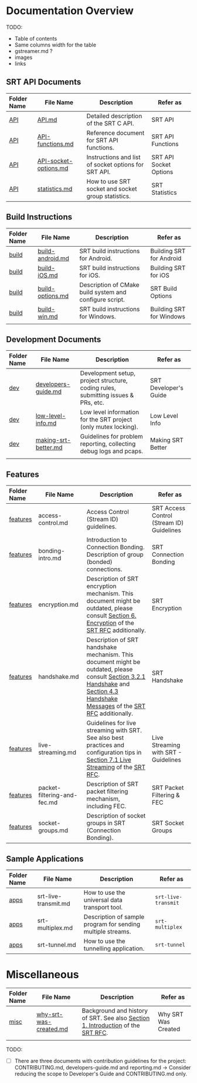 # Documentation Overview

TODO:

- Table of contents
- Same columns width for the table
- gstreamer.md ?
- images
- links

## SRT API Documents

| Folder Name | File Name                                          | Description                                          | Refer as               |
| :---------- | -------------------------------------------------- | ---------------------------------------------------- | ---------------------- |
| [API](API/) | [API.md](API/API.md)                               | Detailed description of the SRT C API.               | SRT API                |
| [API](API/) | [API-functions.md](API/API-functions.md)           | Reference document for SRT API functions.            | SRT API Functions      |
| [API](API/) | [API-socket-options.md](API/API-socket-options.md) | Instructions and list of socket options for SRT API. | SRT API Socket Options |
| [API](API/) | [statistics.md](API/statistics.md)                 | How to use SRT socket and socket group statistics.   | SRT Statistics         |

## Build Instructions

| Folder Name     | File Name                                  | Description                                             | Refer as                 |
| :-------------- | ------------------------------------------ | ------------------------------------------------------- | ------------------------ |
| [build](build/) | [build-android.md](build/build-android.md) | SRT build instructions for Android.                     | Building SRT for Android |
| [build](build/) | [build-iOS.md](build/build-iOS.md)         | SRT build instructions for iOS.                         | Building SRT for iOS     |
| [build](build/) | [build-options.md](build/build-options.md) | Description of CMake build system and configure script. | SRT Build Options        |
| [build](build/) | [build-win.md](build/build-win.md)         | SRT build instructions for Windows.                     | Building SRT for Windows |
|                 |                                            |                                                         |                          |

## Development Documents

| Folder Name | File Name                                        | Description                                                  | Refer as              |
| :---------- | ------------------------------------------------ | ------------------------------------------------------------ | --------------------- |
| [dev](dev/) | [developers-guide.md](dev/developers-guide.md)   | Development setup, project structure, coding rules, submitting issues & PRs, etc. | SRT Developer's Guide |
| [dev](dev/) | [low-level-info.md](dev/low-level-info.md)       | Low level information for the SRT project (only mutex locking). | Low Level Info        |
| [dev](dev/) | [making-srt-better.md](dev/making-srt-better.md) | Guidelines for problem reporting, collecting debug logs and pcaps. | Making SRT Better     |
|             |                                                  |                                                              |                       |

## Features

| Folder Name           | File Name                   | Description                                                  | Refer as                                  |
| :-------------------- | --------------------------- | ------------------------------------------------------------ | ----------------------------------------- |
| [features](features/) | access-control.md           | Access Control (Stream ID) guidelines.                       | SRT Access Control (Stream ID) Guidelines |
| [features](features/) | bonding-intro.md            | Introduction to Connection Bonding. Description of group (bonded) connections. | SRT Connection Bonding                    |
| [features](features/) | encryption.md               | Description of SRT encryption mechanism. This document might be outdated, please consult [Section 6. Encryption](https://datatracker.ietf.org/doc/html/draft-sharabayko-srt-00#section-6) of the [SRT RFC](https://datatracker.ietf.org/doc/html/draft-sharabayko-srt-00) additionally. | SRT Encryption                            |
| [features](features/) | handshake.md                | Description of SRT handshake mechanism. This document might be outdated, please consult [Section 3.2.1 Handshake](https://datatracker.ietf.org/doc/html/draft-sharabayko-srt-00#section-3.2.1) and [Section 4.3 Handshake Messages](https://datatracker.ietf.org/doc/html/draft-sharabayko-srt-00#section-4.3) of the [SRT RFC](https://datatracker.ietf.org/doc/html/draft-sharabayko-srt-00) additionally. | SRT Handshake                             |
| [features](features/) | live-streaming.md           | Guidelines for live streaming with SRT. See also best practices and configuration tips in [Section 7.1 Live Streaming](https://datatracker.ietf.org/doc/html/draft-sharabayko-srt-00#section-7.1) of the [SRT RFC](https://datatracker.ietf.org/doc/html/draft-sharabayko-srt-00). | Live Streaming with SRT - Guidelines      |
| [features](features/) | packet-filtering-and-fec.md | Description of SRT packet filtering mechanism, including FEC. | SRT Packet Filtering & FEC                |
| [features](features/) | socket-groups.md            | Description of socket groups in SRT (Connection Bonding).    | SRT Socket Groups                         |

## Sample Applications

| Folder Name   | File Name            | Description                                                 | Refer as            |
| :------------ | -------------------- | ----------------------------------------------------------- | ------------------- |
| [apps](apps/) | srt-live-transmit.md | How to use the universal data transport tool.               | `srt-live-transmit` |
| [apps](apps/) | srt-multiplex.md     | Description of sample program for sending multiple streams. | `srt-multiplex`     |
| [apps](apps/) | srt-tunnel.md        | How to use the tunnelling application.                      | `srt-tunnel`        |

# Miscellaneous

| Folder Name   | File Name                                             | Description                                                  | Refer as            |
| :------------ | ----------------------------------------------------- | ------------------------------------------------------------ | ------------------- |
| [misc](misc/) | [why-srt-was-created.md](misc/why-srt-was-created.md) | Background and history of SRT. See also [Section 1. Introduction](https://datatracker.ietf.org/doc/html/draft-sharabayko-srt-00#section-1) of the [SRT RFC](https://datatracker.ietf.org/doc/html/draft-sharabayko-srt-00). | Why SRT Was Created |
|               |                                                       |                                                              |                     |

TODO:

- [ ] There are three documents with contribution guidelines for the project: CONTRIBUTING.md, developers-guide.md and reporting.md -> Consider reducing the scope to Developer's Guide and CONTRIBUTING.md only.